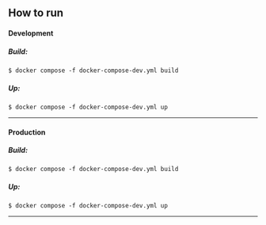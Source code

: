 ## How to run

#### Development
##### Build:
`$ docker compose -f docker-compose-dev.yml build`

##### Up:
`$ docker compose -f docker-compose-dev.yml up`

----

#### Production
##### Build:
`$ docker compose -f docker-compose-dev.yml build`

##### Up:
`$ docker compose -f docker-compose-dev.yml up`

----
